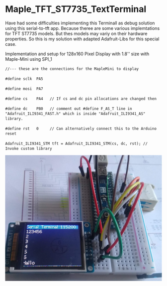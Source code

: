# Maple_TFT_ST7735_TextTerminal
Have had some difficulties implementing this Terminall as debug solution using this serial-to-tft app.
Because theree are some various implemtations for TFT ST7735 models. But thes models may variy on their hardware properties.
So this is my solution with adapted Adafruit-Libs for this special case.

Implementation and setup for 128x160 Pixel Display with 1.8'' size with Maple-Mini using SPI_1 

    //--- these are the connections for the MapleMini to display

    #define sclk  PA5

    #define mosi  PA7  

    #define cs    PA4   // If cs and dc pin allocations are changed then 

    #define dc    PB0   // comment out #define F_AS_T line in "Adafruit_ILI9341_FAST.h" which is inside "Adafruit_ILI9341_AS" library.

    #define rst   0     // Can alternatively connect this to the Arduino reset

    Adafruit_ILI9341_STM tft = Adafruit_ILI9341_STM(cs, dc, rst); // Invoke custom library



<img src="https://github.com/juergs/Maple_TFT_ST7735_TextTerminal/blob/master/ST7750_Terminal_Beta.png" alt="breadboard-prototype" style="width:800px;"/>
